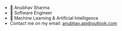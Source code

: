 - 👋 Anubhav Sharma
- 👀 Software Engineer
- 🌱 Machine Learning & Artificial Intelligence
- Contact me on my email: anubhav.apj@outlook.com
<!---
ANUBHAV-APJ/ANUBHAV-APJ is a ✨ special ✨ repository because its `README.md` (this file) appears on your GitHub profile.
You can click the Preview link to take a look at your changes.
--->
